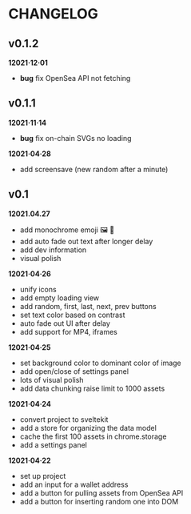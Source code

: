 # CHANGELOG

## v0.1.2

**12021·12·01**

- **bug** fix OpenSea API not fetching

## v0.1.1

**12021·11·14**

- **bug** fix on-chain SVGs no loading

**12021·04·28**

- add screensave (new random after a minute)

## v0.1

**12021.04.27**

- add monochrome emoji 🖼 👀
- add auto fade out text after longer delay
- add dev information
- visual polish

**12021·04·26**

- unify icons
- add empty loading view
- add random, first, last, next, prev buttons
- set text color based on contrast
- auto fade out UI after delay
- add support for MP4, iframes

**12021·04·25**

- set background color to dominant color of image
- add open/close of settings panel
- lots of visual polish
- add data chunking raise limit to 1000 assets

**12021·04·24**

- convert project to sveltekit
- add a store for organizing the data model
- cache the first 100 assets in chrome.storage
- add a settings panel

**12021·04·22**

- set up project
- add an input for a wallet address
- add a button for pulling assets from OpenSea API
- add a button for inserting random one into DOM
